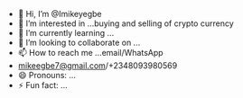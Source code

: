 - 👋 Hi, I’m @Imikeyegbe
- 👀 I’m interested in ...buying and selling of crypto currency 
- 🌱 I’m currently learning ...
- 💞️ I’m looking to collaborate on ...
- 📫 How to reach me ...email/WhatsApp
- mikeegbe7@gmail.com/+2348093980569
- 😄 Pronouns: ...
- ⚡ Fun fact: ...

<!---get the deals coming 
Imikeyegbe/Imikeyegbe is a ✨ special ✨ repository because its `README.md` (this file) appears on your GitHub profile.
You can click the Preview link to take a look at your changes.
--->
